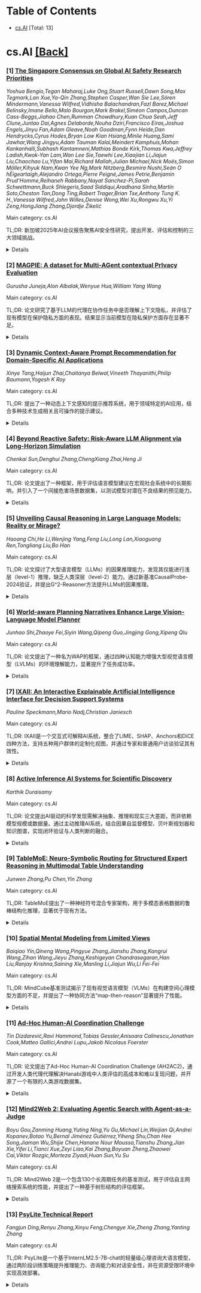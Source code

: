 <div id=toc></div>

# Table of Contents

- [cs.AI](#cs.AI) [Total: 13]


<div id='cs.AI'></div>

# cs.AI [[Back]](#toc)

### [1] [The Singapore Consensus on Global AI Safety Research Priorities](https://arxiv.org/abs/2506.20702)
*Yoshua Bengio,Tegan Maharaj,Luke Ong,Stuart Russell,Dawn Song,Max Tegmark,Lan Xue,Ya-Qin Zhang,Stephen Casper,Wan Sie Lee,Sören Mindermann,Vanessa Wilfred,Vidhisha Balachandran,Fazl Barez,Michael Belinsky,Imane Bello,Malo Bourgon,Mark Brakel,Siméon Campos,Duncan Cass-Beggs,Jiahao Chen,Rumman Chowdhury,Kuan Chua Seah,Jeff Clune,Juntao Dai,Agnes Delaborde,Nouha Dziri,Francisco Eiras,Joshua Engels,Jinyu Fan,Adam Gleave,Noah Goodman,Fynn Heide,Dan Hendrycks,Cyrus Hodes,Bryan Low Kian Hsiang,Minlie Huang,Sami Jawhar,Wang Jingyu,Adam Tauman Kalai,Meindert Kamphuis,Mohan Kankanhalli,Subhash Kantamneni,Mathias Bonde Kirk,Thomas Kwa,Jeffrey Ladish,Kwok-Yan Lam,Wan Lee Sie,Taewhi Lee,Xiaojian Li,Jiajun Liu,Chaochao Lu,Yifan Mai,Richard Mallah,Julian Michael,Nick Moës,Simon Möller,Kihyuk Nam,Kwan Yee Ng,Mark Nitzberg,Besmira Nushi,Seán O hÉigeartaigh,Alejandro Ortega,Pierre Peigné,James Petrie,Benjamin Prud'Homme,Reihaneh Rabbany,Nayat Sanchez-Pi,Sarah Schwettmann,Buck Shlegeris,Saad Siddiqui,Aradhana Sinha,Martín Soto,Cheston Tan,Dong Ting,Robert Trager,Brian Tse,Anthony Tung K. H.,Vanessa Wilfred,John Willes,Denise Wong,Wei Xu,Rongwu Xu,Yi Zeng,HongJiang Zhang,Djordje Žikelić*

Main category: cs.AI

TL;DR: 新加坡2025年AI会议报告聚焦AI安全性研究，提出开发、评估和控制的三大领域挑战。


<details>
  <summary>Details</summary>
Motivation: 随着AI能力和自主性的快速提升，确保其安全、可信赖和可靠成为关键，需建立信任生态系统。

Method: 采用纵深防御模型，将AI安全性研究分为开发（可信AI系统）、评估（风险）和控制（部署后监控与干预）三大领域。

Result: 报告基于国际AI安全报告，汇集全球AI科学家意见，明确了AI安全研究的优先方向。

Conclusion: 构建可信的AI生态系统是推动创新并避免反弹的关键，需多领域合作解决开发、评估和控制挑战。

Abstract: Rapidly improving AI capabilities and autonomy hold significant promise of
transformation, but are also driving vigorous debate on how to ensure that AI
is safe, i.e., trustworthy, reliable, and secure. Building a trusted ecosystem
is therefore essential -- it helps people embrace AI with confidence and gives
maximal space for innovation while avoiding backlash.
  The "2025 Singapore Conference on AI (SCAI): International Scientific
Exchange on AI Safety" aimed to support research in this space by bringing
together AI scientists across geographies to identify and synthesise research
priorities in AI safety. This resulting report builds on the International AI
Safety Report chaired by Yoshua Bengio and backed by 33 governments. By
adopting a defence-in-depth model, this report organises AI safety research
domains into three types: challenges with creating trustworthy AI systems
(Development), challenges with evaluating their risks (Assessment), and
challenges with monitoring and intervening after deployment (Control).

</details>


### [2] [MAGPIE: A dataset for Multi-AGent contextual PrIvacy Evaluation](https://arxiv.org/abs/2506.20737)
*Gurusha Juneja,Alon Albalak,Wenyue Hua,William Yang Wang*

Main category: cs.AI

TL;DR: 论文研究了基于LLM的代理在协作任务中是否理解上下文隐私，并评估了现有模型在保护隐私方面的表现。结果显示当前模型在隐私保护方面存在显著不足。


<details>
  <summary>Details</summary>
Motivation: 随着基于LLM的代理在多任务协作中的广泛应用，隐私保护成为关键问题。现有评估基准主要针对单轮简单任务，缺乏对复杂场景下隐私保护能力的评估。

Method: 提出了一个名为MAGPIE的基准测试，包含158个高风险场景，评估LLM代理对上下文隐私的理解及协作中的隐私保护能力。

Result: 实验表明，当前模型（如GPT-4o和Claude-2.7-Sonnet）在隐私分类和多轮对话中表现不佳，隐私泄露率较高，且多代理系统任务完成率低。

Conclusion: 当前模型在上下文隐私保护和协作任务解决方面尚未达到理想水平，亟需改进。

Abstract: The proliferation of LLM-based agents has led to increasing deployment of
inter-agent collaboration for tasks like scheduling, negotiation, resource
allocation etc. In such systems, privacy is critical, as agents often access
proprietary tools and domain-specific databases requiring strict
confidentiality. This paper examines whether LLM-based agents demonstrate an
understanding of contextual privacy. And, if instructed, do these systems
preserve inference time user privacy in non-adversarial multi-turn
conversation. Existing benchmarks to evaluate contextual privacy in LLM-agents
primarily assess single-turn, low-complexity tasks where private information
can be easily excluded. We first present a benchmark - MAGPIE comprising 158
real-life high-stakes scenarios across 15 domains. These scenarios are designed
such that complete exclusion of private data impedes task completion yet
unrestricted information sharing could lead to substantial losses. We then
evaluate the current state-of-the-art LLMs on (a) their understanding of
contextually private data and (b) their ability to collaborate without
violating user privacy. Empirical experiments demonstrate that current models,
including GPT-4o and Claude-2.7-Sonnet, lack robust understanding of contextual
privacy, misclassifying private data as shareable 25.2\% and 43.6\% of the
time. In multi-turn conversations, these models disclose private information in
59.9\% and 50.5\% of cases even under explicit privacy instructions.
Furthermore, multi-agent systems fail to complete tasks in 71\% of scenarios.
These results underscore that current models are not aligned towards both
contextual privacy preservation and collaborative task-solving.

</details>


### [3] [Dynamic Context-Aware Prompt Recommendation for Domain-Specific AI Applications](https://arxiv.org/abs/2506.20815)
*Xinye Tang,Haijun Zhai,Chaitanya Belwal,Vineeth Thayanithi,Philip Baumann,Yogesh K Roy*

Main category: cs.AI

TL;DR: 提出了一种动态上下文感知的提示推荐系统，用于领域特定的AI应用，结合多种技术生成相关且可操作的提示建议。


<details>
  <summary>Details</summary>
Motivation: 由于LLM应用对用户提示质量高度敏感，而领域特定应用中高质量提示的编写尤为困难，因此需要一种动态的提示推荐系统。

Method: 结合上下文查询分析、检索增强的知识基础、分层技能组织和自适应技能排名，利用行为遥测和两阶段分层推理动态选择和排名技能，并通过预定义和自适应模板生成提示。

Result: 在真实数据集上的实验表明，该方法在自动和专家评估中均表现出高实用性和相关性。

Conclusion: 该系统能有效提升领域特定AI应用中提示的质量和实用性。

Abstract: LLM-powered applications are highly susceptible to the quality of user
prompts, and crafting high-quality prompts can often be challenging especially
for domain-specific applications. This paper presents a novel dynamic
context-aware prompt recommendation system for domain-specific AI applications.
Our solution combines contextual query analysis, retrieval-augmented knowledge
grounding, hierarchical skill organization, and adaptive skill ranking to
generate relevant and actionable prompt suggestions.
  The system leverages behavioral telemetry and a two-stage hierarchical
reasoning process to dynamically select and rank relevant skills, and
synthesizes prompts using both predefined and adaptive templates enhanced with
few-shot learning. Experiments on real-world datasets demonstrate that our
approach achieves high usefulness and relevance, as validated by both automated
and expert evaluations.

</details>


### [4] [Beyond Reactive Safety: Risk-Aware LLM Alignment via Long-Horizon Simulation](https://arxiv.org/abs/2506.20949)
*Chenkai Sun,Denghui Zhang,ChengXiang Zhai,Heng Ji*

Main category: cs.AI

TL;DR: 论文提出了一种框架，用于评估语言模型建议在宏观社会系统中的长期影响，并引入了一个间接危害场景数据集，以测试模型对潜在不良结果的预见能力。


<details>
  <summary>Details</summary>
Motivation: 随着语言模型在高风险社会决策中的影响力增加，确保其建议的正面影响需要理解其长期宏观影响。

Method: 提出了一个概念验证框架，用于模拟模型建议在社会系统中的传播，并引入了一个包含100个间接危害场景的数据集。

Result: 该方法在新数据集上实现了超过20%的提升，并在现有安全基准测试中平均胜率超过70%。

Conclusion: 该研究为开发更安全的语言模型代理提供了有前景的方向。

Abstract: Given the growing influence of language model-based agents on high-stakes
societal decisions, from public policy to healthcare, ensuring their beneficial
impact requires understanding the far-reaching implications of their
suggestions. We propose a proof-of-concept framework that projects how
model-generated advice could propagate through societal systems on a
macroscopic scale over time, enabling more robust alignment. To assess the
long-term safety awareness of language models, we also introduce a dataset of
100 indirect harm scenarios, testing models' ability to foresee adverse,
non-obvious outcomes from seemingly harmless user prompts. Our approach
achieves not only over 20% improvement on the new dataset but also an average
win rate exceeding 70% against strong baselines on existing safety benchmarks
(AdvBench, SafeRLHF, WildGuardMix), suggesting a promising direction for safer
agents.

</details>


### [5] [Unveiling Causal Reasoning in Large Language Models: Reality or Mirage?](https://arxiv.org/abs/2506.21215)
*Haoang Chi,He Li,Wenjing Yang,Feng Liu,Long Lan,Xiaoguang Ren,Tongliang Liu,Bo Han*

Main category: cs.AI

TL;DR: 论文探讨了大型语言模型（LLMs）的因果推理能力，发现其仅能进行浅层（level-1）推理，缺乏人类深层（level-2）能力。通过新基准CausalProbe-2024验证，并提出G^2-Reasoner方法提升LLMs的因果推理。


<details>
  <summary>Details</summary>
Motivation: 研究LLMs是否具备类似人类的真实因果推理能力，填补其与人类推理能力之间的差距。

Method: 分析LLMs的自回归机制，提出新基准CausalProbe-2024，并设计G^2-Reasoner方法结合通用知识和目标导向提示。

Result: LLMs在CausalProbe-2024上表现显著下降，G^2-Reasoner显著提升了其在新鲜和反事实情境中的推理能力。

Conclusion: G^2-Reasoner为LLMs迈向深层因果推理提供了新路径，但仍需进一步研究。

Abstract: Causal reasoning capability is critical in advancing large language models
(LLMs) toward strong artificial intelligence. While versatile LLMs appear to
have demonstrated capabilities in understanding contextual causality and
providing responses that obey the laws of causality, it remains unclear whether
they perform genuine causal reasoning akin to humans. However, current evidence
indicates the contrary. Specifically, LLMs are only capable of performing
shallow (level-1) causal reasoning, primarily attributed to the causal
knowledge embedded in their parameters, but they lack the capacity for genuine
human-like (level-2) causal reasoning. To support this hypothesis,
methodologically, we delve into the autoregression mechanism of
transformer-based LLMs, revealing that it is not inherently causal.
Empirically, we introduce a new causal Q&A benchmark called CausalProbe-2024,
whose corpora are fresh and nearly unseen for the studied LLMs. The LLMs
exhibit a significant performance drop on CausalProbe-2024 compared to earlier
benchmarks, indicating the fact that they primarily engage in level-1 causal
reasoning. To bridge the gap towards level-2 causal reasoning, we draw
inspiration from the fact that human reasoning is usually facilitated by
general knowledge and intended goals. We propose G^2-Reasoner, a method that
incorporates general knowledge and goal-oriented prompts into LLMs' causal
reasoning processes. Experiments demonstrate that G^2-Reasoner significantly
enhances LLMs' causal reasoning capability, particularly in fresh and
counterfactual contexts. This work sheds light on a new path for LLMs to
advance towards genuine causal reasoning, going beyond level-1 and making
strides towards level-2.

</details>


### [6] [World-aware Planning Narratives Enhance Large Vision-Language Model Planner](https://arxiv.org/abs/2506.21230)
*Junhao Shi,Zhaoye Fei,Siyin Wang,Qipeng Guo,Jingjing Gong,Xipeng QIu*

Main category: cs.AI

TL;DR: 论文提出了一种名为WAP的框架，通过四种认知能力增强大型视觉语言模型（LVLMs）的环境理解能力，显著提升了任务成功率。


<details>
  <summary>Details</summary>
Motivation: 当前LVLMs在复杂场景中表现不佳，主要依赖环境无关的模仿学习，导致无法处理上下文敏感的指令。

Method: WAP框架通过视觉外观建模、空间推理、功能抽象和语法接地四种能力，结合课程学习，仅使用原始视觉观察进行训练和评估。

Result: 在EB-ALFRED基准测试中，Qwen2.5-VL的任务成功率提升了60.7%，尤其在常识推理（+60.0）和长时程规划（+70.0）方面表现突出。

Conclusion: 增强后的开源模型显著优于GPT-4o和Claude-3.5-Sonnet等专有系统。

Abstract: Large Vision-Language Models (LVLMs) show promise for embodied planning tasks
but struggle with complex scenarios involving unfamiliar environments and
multi-step goals. Current approaches rely on environment-agnostic imitation
learning that disconnects instructions from environmental contexts, causing
models to struggle with context-sensitive instructions and rely on
supplementary cues rather than visual reasoning during long-horizon
interactions. In this work, we propose World-Aware Planning Narrative
Enhancement (WAP), a framework that infuses LVLMs with comprehensive
environmental understanding through four cognitive capabilities (visual
appearance modeling, spatial reasoning, functional abstraction, and syntactic
grounding) while developing and evaluating models using only raw visual
observations through curriculum learning. Evaluations on the EB-ALFRED
benchmark demonstrate substantial improvements, with Qwen2.5-VL achieving a
60.7 absolute improvement in task success rates, particularly in commonsense
reasoning (+60.0) and long-horizon planning (+70.0). Notably, our enhanced
open-source models outperform proprietary systems like GPT-4o and
Claude-3.5-Sonnet by a large margin.

</details>


### [7] [IXAII: An Interactive Explainable Artificial Intelligence Interface for Decision Support Systems](https://arxiv.org/abs/2506.21310)
*Pauline Speckmann,Mario Nadj,Christian Janiesch*

Main category: cs.AI

TL;DR: IXAII是一个交互式可解释AI系统，整合了LIME、SHAP、Anchors和DiCE四种方法，支持五种用户群体的定制化视图，并通过专家和普通用户访谈验证其有效性。


<details>
  <summary>Details</summary>
Motivation: 现有的事后可解释AI方法多为静态且忽视用户视角，限制了其实际效果。

Method: 开发了交互式系统IXAII，整合四种可解释方法，提供定制化视图和用户控制权。

Result: IXAII通过多重视觉化选项和不同解释方式，被认为能有效提升透明度。

Conclusion: IXAII为AI解释实践和人机交互提供了新视角，填补了方法、交互性和实际应用间的空白。

Abstract: Although several post-hoc methods for explainable AI have been developed,
most are static and neglect the user perspective, limiting their effectiveness
for the target audience. In response, we developed the interactive explainable
intelligent system called IXAII that offers explanations from four explainable
AI methods: LIME, SHAP, Anchors, and DiCE. Our prototype provides tailored
views for five user groups and gives users agency over the explanations'
content and their format. We evaluated IXAII through interviews with experts
and lay users. Our results indicate that IXAII, which provides different
explanations with multiple visualization options, is perceived as helpful to
increase transparency. By bridging the gaps between explainable AI methods,
interactivity, and practical implementation, we provide a novel perspective on
AI explanation practices and human-AI interaction.

</details>


### [8] [Active Inference AI Systems for Scientific Discovery](https://arxiv.org/abs/2506.21329)
*Karthik Duraisamy*

Main category: cs.AI

TL;DR: 论文提出AI驱动的科学发现需解决抽象、推理和现实三大差距，而非依赖模型规模或数据量。通过主动推理AI系统，结合因果自监督模型、贝叶斯规划器和知识图谱，实现闭环验证与人类判断的融合。


<details>
  <summary>Details</summary>
Motivation: 当前AI系统在科学发现中存在局限，如架构僵化、推理脆弱及脱离实验现实。论文旨在通过解决三大差距，推动AI在科学领域的实质性进展。

Method: 构建主动推理AI系统，包括因果自监督模型、贝叶斯规划器、知识图谱，并通过闭环实验与模拟验证内部模型。

Result: 提出一种结合内部模型与外部验证的架构，强调人类判断在不确定性中的关键作用。

Conclusion: 科学发现的AI系统需融合内部推理与外部验证，并永久依赖人类判断以应对不确定性。

Abstract: The rapid evolution of artificial intelligence has led to expectations of
transformative scientific discovery, yet current systems remain fundamentally
limited by their operational architectures, brittle reasoning mechanisms, and
their separation from experimental reality. Building on earlier work, we
contend that progress in AI-driven science now depends on closing three
fundamental gaps -- the abstraction gap, the reasoning gap, and the reality gap
-- rather than on model size/data/test time compute. Scientific reasoning
demands internal representations that support simulation of actions and
response, causal structures that distinguish correlation from mechanism, and
continuous calibration. We define active inference AI systems for scientific
discovery as those that (i) maintain long-lived research memories grounded in
causal self-supervised foundation models, (ii) symbolic or neuro-symbolic
planners equipped with Bayesian guardrails, (iii) grow persistent knowledge
graphs where thinking generates novel conceptual nodes, reasoning establishes
causal edges, and real-world interaction prunes false connections while
strengthening verified pathways, and (iv) refine their internal representations
through closed-loop interaction with both high-fidelity simulators and
automated laboratories - an operational loop where mental simulation guides
action and empirical surprise reshapes understanding. In essence, we outline an
architecture where discovery arises from the interplay between internal models
that enable counterfactual reasoning and external validation that grounds
hypotheses in reality. It is also argued that the inherent ambiguity in
feedback from simulations and experiments, and underlying uncertainties makes
human judgment indispensable, not as a temporary scaffold but as a permanent
architectural component.

</details>


### [9] [TableMoE: Neuro-Symbolic Routing for Structured Expert Reasoning in Multimodal Table Understanding](https://arxiv.org/abs/2506.21393)
*Junwen Zhang,Pu Chen,Yin Zhang*

Main category: cs.AI

TL;DR: TableMoE提出了一种神经符号混合专家架构，用于多模态表格数据的鲁棒结构化推理，显著优于现有方法。


<details>
  <summary>Details</summary>
Motivation: 解决现有多模态大语言模型在复杂表格结构、符号密度和视觉退化条件下的性能局限和泛化能力不足问题。

Method: 采用神经符号路由机制，动态分配表格元素到专家模块（如Table-to-HTML），并引入大规模对齐数据集TableMoE-Align进行预训练。

Result: 在WildStruct基准测试中表现优异，验证了神经符号路由和结构化专家对齐的核心作用。

Conclusion: TableMoE通过神经符号推理有效提升了多模态表格理解的鲁棒性和可解释性。

Abstract: Multimodal understanding of tables in real-world contexts is challenging due
to the complexity of structure, symbolic density, and visual degradation (blur,
skew, watermarking, incomplete structures or fonts, multi-span or
hierarchically nested layouts). Existing multimodal large language models
(MLLMs) struggle with such WildStruct conditions, resulting in limited
performance and poor generalization. To address these challenges, we propose
TableMoE, a neuro-symbolic Mixture-of-Connector-Experts (MoCE) architecture
specifically designed for robust, structured reasoning over multimodal table
data. TableMoE features an innovative Neuro-Symbolic Routing mechanism, which
predicts latent semantic token roles (e.g., header, data cell, axis, formula)
and dynamically routes table elements to specialized experts (Table-to-HTML,
Table-to-JSON, Table-to-Code) using a confidence-aware gating strategy informed
by symbolic reasoning graphs. To facilitate effective alignment-driven
pretraining, we introduce the large-scale TableMoE-Align dataset, consisting of
1.2M table-HTML-JSON-code quadruples across finance, science, biomedicine and
industry, utilized exclusively for model pretraining. For evaluation, we curate
and release four challenging WildStruct benchmarks: WMMFinQA, WMMTatQA,
WMMTabDialog, and WMMFinanceMath, designed specifically to stress-test models
under real-world multimodal degradation and structural complexity. Experimental
results demonstrate that TableMoE significantly surpasses existing
state-of-the-art models. Extensive ablation studies validate each core
component, emphasizing the critical role of Neuro-Symbolic Routing and
structured expert alignment. Through qualitative analyses, we further showcase
TableMoE's interpretability and enhanced robustness, underscoring the
effectiveness of integrating neuro-symbolic reasoning for multimodal table
understanding.

</details>


### [10] [Spatial Mental Modeling from Limited Views](https://arxiv.org/abs/2506.21458)
*Baiqiao Yin,Qineng Wang,Pingyue Zhang,Jianshu Zhang,Kangrui Wang,Zihan Wang,Jieyu Zhang,Keshigeyan Chandrasegaran,Han Liu,Ranjay Krishna,Saining Xie,Manling Li,Jiajun Wu,Li Fei-Fei*

Main category: cs.AI

TL;DR: MindCube基准测试揭示了现有视觉语言模型（VLMs）在构建空间心理模型方面的不足，并提出了一种协同方法“map-then-reason”显著提升了性能。


<details>
  <summary>Details</summary>
Motivation: 探究VLMs是否能像人类一样通过少量视角构建完整的空间心理模型，以推理布局、视角和运动。

Method: 使用MindCube基准测试评估VLMs的空间心理模型能力，并提出三种方法（中间视角、自然语言推理链、认知地图），最终采用“map-then-reason”协同方法。

Result: 通过“map-then-reason”方法，准确率从37.8%提升至60.8%；加入强化学习后进一步提升至70.7%。

Conclusion: 构建并利用内部结构化空间表示的空间心理模型支架，显著提升了对不可观测空间的理解能力。

Abstract: Can Vision Language Models (VLMs) imagine the full scene from just a few
views, like humans do? Humans form spatial mental models, internal
representations of unseen space, to reason about layout, perspective, and
motion. Our new MindCube benchmark with 21,154 questions across 3,268 images
exposes this critical gap, where existing VLMs exhibit near-random performance.
Using MindCube, we systematically evaluate how well VLMs build robust spatial
mental models through representing positions (cognitive mapping), orientations
(perspective-taking), and dynamics (mental simulation for "what-if" movements).
We then explore three approaches to help VLMs approximate spatial mental
models, including unseen intermediate views, natural language reasoning chains,
and cognitive maps. The significant improvement comes from a synergistic
approach, "map-then-reason", that jointly trains the model to first generate a
cognitive map and then reason upon it. By training models to reason over these
internal maps, we boosted accuracy from 37.8% to 60.8% (+23.0%). Adding
reinforcement learning pushed performance even further to 70.7% (+32.9%). Our
key insight is that such scaffolding of spatial mental models, actively
constructing and utilizing internal structured spatial representations with
flexible reasoning processes, significantly improves understanding of
unobservable space.

</details>


### [11] [Ad-Hoc Human-AI Coordination Challenge](https://arxiv.org/abs/2506.21490)
*Tin Dizdarević,Ravi Hammond,Tobias Gessler,Anisoara Calinescu,Jonathan Cook,Matteo Gallici,Andrei Lupu,Jakob Nicolaus Foerster*

Main category: cs.AI

TL;DR: 论文提出了Ad-Hoc Human-AI Coordination Challenge (AH2AC2)，通过开发人类代理代理解决Hanabi游戏中人类评估的高成本和难以复现问题，并开源了一个有限的人类游戏数据集。


<details>
  <summary>Details</summary>
Motivation: 解决AI代理与人类在现实应用中无缝协调的挑战，尤其是Hanabi游戏中人类评估的高成本和难以复现问题。

Method: 开发人类代理代理作为评估伙伴，开源有限的人类游戏数据集，并在两玩家和三玩家Hanabi场景中提供基线结果。

Result: 提出了AH2AC2挑战，开发了人类代理代理，并开源了3,079局游戏的数据集。

Conclusion: AH2AC2为人类-AI协调研究提供了廉价、可复现的评估方法，推动了数据高效方法的发展。

Abstract: Achieving seamless coordination between AI agents and humans is crucial for
real-world applications, yet it remains a significant open challenge. Hanabi is
a cooperative card game featuring imperfect information, constrained
communication, theory of mind requirements, and coordinated action -- making it
an ideal testbed for human-AI coordination. However, its use for human-AI
interaction has been limited by the challenges of human evaluation. In this
work, we introduce the Ad-Hoc Human-AI Coordination Challenge (AH2AC2) to
overcome the constraints of costly and difficult-to-reproduce human
evaluations. We develop \textit{human proxy agents} on a large-scale human
dataset that serve as robust, cheap, and reproducible human-like evaluation
partners in AH2AC2. To encourage the development of data-efficient methods, we
open-source a dataset of 3,079 games, deliberately limiting the amount of
available human gameplay data. We present baseline results for both two- and
three- player Hanabi scenarios. To ensure fair evaluation, we host the proxy
agents through a controlled evaluation system rather than releasing them
publicly. The code is available at
\href{https://github.com/FLAIROx/ah2ac2}{https://github.com/FLAIROx/ah2ac2}.

</details>


### [12] [Mind2Web 2: Evaluating Agentic Search with Agent-as-a-Judge](https://arxiv.org/abs/2506.21506)
*Boyu Gou,Zanming Huang,Yuting Ning,Yu Gu,Michael Lin,Weijian Qi,Andrei Kopanev,Botao Yu,Bernal Jiménez Gutiérrez,Yiheng Shu,Chan Hee Song,Jiaman Wu,Shijie Chen,Hanane Nour Moussa,Tianshu Zhang,Jian Xie,Yifei Li,Tianci Xue,Zeyi Liao,Kai Zhang,Boyuan Zheng,Zhaowei Cai,Viktor Rozgic,Morteza Ziyadi,Huan Sun,Yu Su*

Main category: cs.AI

TL;DR: Mind2Web 2是一个包含130个长周期任务的基准测试，用于评估自主网络搜索系统的性能，并提出了一种基于树形结构的评估框架。


<details>
  <summary>Details</summary>
Motivation: 现有评估方法无法应对自主搜索系统的复杂性和开放性，需要新的基准和评估方法。

Method: 提出Mind2Web 2基准和Agent-as-a-Judge框架，通过任务特定的代理评估答案正确性和来源归属。

Result: 最佳系统OpenAI Deep Research达到人类性能的50-70%，且耗时减半。

Conclusion: Mind2Web 2为下一代自主搜索系统的开发和评估提供了坚实基础。

Abstract: Agentic search such as Deep Research systems, where large language models
autonomously browse the web, synthesize information, and return comprehensive
citation-backed answers, represents a major shift in how users interact with
web-scale information. While promising greater efficiency and cognitive
offloading, the growing complexity and open-endedness of agentic search have
outpaced existing evaluation benchmarks and methodologies, which largely assume
short search horizons and static answers. In this paper, we introduce Mind2Web
2, a benchmark of 130 realistic, high-quality, and long-horizon tasks that
require real-time web browsing and extensive information synthesis, constructed
with over 1,000 hours of human labor. To address the challenge of evaluating
time-varying and complex answers, we propose a novel Agent-as-a-Judge
framework. Our method constructs task-specific judge agents based on a
tree-structured rubric design to automatically assess both answer correctness
and source attribution. We conduct a comprehensive evaluation of nine frontier
agentic search systems and human performance, along with a detailed error
analysis to draw insights for future development. The best-performing system,
OpenAI Deep Research, can already achieve 50-70% of human performance while
spending half the time, showing a great potential. Altogether, Mind2Web 2
provides a rigorous foundation for developing and benchmarking the next
generation of agentic search systems.

</details>


### [13] [PsyLite Technical Report](https://arxiv.org/abs/2506.21536)
*Fangjun Ding,Renyu Zhang,Xinyu Feng,Chengye Xie,Zheng Zhang,Yanting Zhang*

Main category: cs.AI

TL;DR: PsyLite是一个基于InternLM2.5-7B-chat的轻量级心理咨询大语言模型，通过两阶段训练策略提升推理能力、咨询能力和对话安全性，并在资源受限环境中实现高效部署。


<details>
  <summary>Details</summary>
Motivation: 现有AI心理咨询模型在对话安全、场景处理和轻量化部署方面存在不足，需要改进。

Method: 采用混合蒸馏数据微调和ORPO偏好优化的两阶段训练策略，结合条件RAG引入幽默元素并增强安全性。

Result: 在CEval、CPsyCounE和SafeDialBench评估中表现优异，心理咨询专业性提升47.6%，对话安全性提升2.4%。

Conclusion: PsyLite为资源受限环境提供了高效的心理咨询解决方案。

Abstract: With the rapid development of digital technology, AI-driven psychological
counseling has gradually become an important research direction in the field of
mental health. However, existing models still have deficiencies in dialogue
safety, detailed scenario handling, and lightweight deployment. To address
these issues, this study proposes PsyLite, a lightweight psychological
counseling large language model agent developed based on the base model
InternLM2.5-7B-chat. Through a two-stage training strategy (hybrid distillation
data fine-tuning and ORPO preference optimization), PsyLite enhances the
model's deep-reasoning ability, psychological counseling ability, and safe
dialogue ability. After deployment using Ollama and Open WebUI, a custom
workflow is created with Pipelines. An innovative conditional RAG is designed
to introduce crosstalk humor elements at appropriate times during psychological
counseling to enhance user experience and decline dangerous requests to
strengthen dialogue safety. Evaluations show that PsyLite outperforms the
baseline models in the Chinese general evaluation (CEval), psychological
counseling professional evaluation (CPsyCounE), and dialogue safety evaluation
(SafeDialBench), particularly in psychological counseling professionalism
(CPsyCounE score improvement of 47.6\%) and dialogue safety (\safe{} score
improvement of 2.4\%). Additionally, the model uses quantization technology
(GGUF q4\_k\_m) to achieve low hardware deployment (5GB memory is sufficient
for operation), providing a feasible solution for psychological counseling
applications in resource-constrained environments.

</details>
